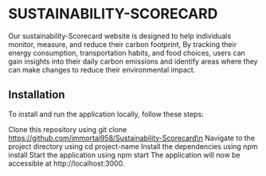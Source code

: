  # SUSTAINABILITY-SCORECARD
 
 Our sustainability-Scorecard website is designed to help individuals monitor, measure, and reduce their carbon footprint, By tracking their energy consumption, transportation habits, and food choices, users can gain insights into their daily carbon emissions and identify areas where they can make changes to reduce their environmental impact.
<h2>Installation</h2>
To install and run the application locally, follow these steps:

Clone this repository using git clone https://github.com/immortal958/Sustainability-Scorecard\n
Navigate to the project directory using cd project-name
Install the dependencies using npm install
Start the application using npm start
The application will now be accessible at http://localhost:3000.
